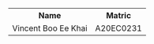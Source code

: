 <table>
  <tr>
    <th>Name</th>
    <th>Matric</th>
  </tr>
  <tr>
    <td>Vincent Boo Ee Khai</td>
    <td>A20EC0231</td>
  </tr>
</table>

